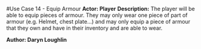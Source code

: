 #Use Case 14 - Equip Armour
**Actor: Player**
**Description:** The player will be able to equip pieces of armour. They may only wear one piece of part of armour (e.g. Helmet, chest plate...) and may only equip a piece of armour that they own and have in their inventory and are able to wear.

**Author: Daryn Loughlin**
